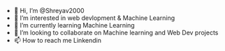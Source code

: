 - 👋 Hi, I’m @Shreyav2000
- 👀 I’m interested in web devlopment & Machine Learning 
- 🌱 I’m currently learning Machine Learning 
- 💞️ I’m looking to collaborate on Machine learning and Web Dev projects 
- 📫 How to reach me Linkendin

<!---
Shreyav2000/Shreyav2000 is a ✨ special ✨ repository because its `README.md` (this file) appears on your GitHub profile.
You can click the Preview link to take a look at your changes.
--->
